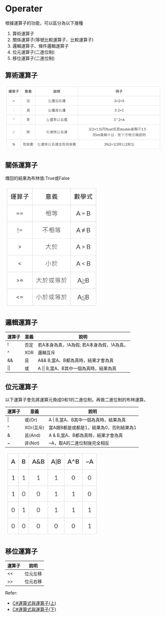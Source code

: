 # Operater

根據運算子的功能，可以區分為以下幾種

1. 算術運算子
2. 關係運算子(等號比較運算子、比較運算子)
3. 邏輯運算子、條件邏輯運算子
4. 位元運算子(二進位制)
5. 移位運算子(二進位制)

## 算術運算子

<img src='./img/02.png' width=700><p>

## 關係運算子

傳回的結果為布林值:True或False

<img src='./img/03.png' width=300><p>

## 邏輯運算子

| 運算子 | 意義 | 說明 |
|-------|----- |----- |
| !     | 否定  | 若A本身為真，!A為假; 若A本身為假，!A為真。|
| ^     | XOR  | 邏輯互斥 |
| &&    | 且   | A&& B,當A、B都為真時，結果才會為真 |
| \|\|    | 或   | A \|\| B,當A、B其中一個為真時，結果為真 |

## 位元運算子
以下運算子會先將運算元換成0和1的二進位制，再做二進位制的布林運算。

| 運算子 | 意義 | 說明 |
|-------|----- |----- |
| \|    | 或(Or)  | A \| B,當A、B其中一個為真時，結果為真 |
| ^     | XOr(互斥)  | 當A跟B都是或都是1，結果為0，否則結果為1 |
| &    | 且(And)   | A & B,當A、B都為真時，結果才會為真 |
| ~    | 非(Not)   | ~A，取A的二進位制後完全相反 |

<img src='./img/04.png' width=300><p>

## 移位運算子

| 運算子 | 說明 |
|------- |----- |
| <<    | 位元左移  |
| >>     | 位元右移  |

Refer:
- [C#運算式與運算子(上)](https://ithelp.ithome.com.tw/articles/10213220)
- [C#運算式與運算子(下)](https://ithelp.ithome.com.tw/articles/10214404)

